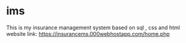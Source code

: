 # ims
This is my insurance management system based on sql , css and html
website link: https://insurancems.000webhostapp.com/home.php
